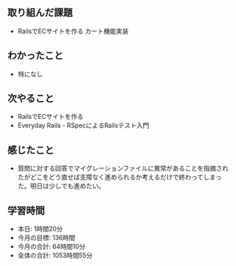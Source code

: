 ## 取り組んだ課題
- RailsでECサイトを作る カート機能実装
## わかったこと
- 特になし
## 次やること
- RailsでECサイトを作る
- Everyday Rails - RSpecによるRailsテスト入門
## 感じたこと
- 質問に対する回答でマイグレーションファイルに異常があることを指摘されたがどこをどう直せば支障なく進められるか考えるだけで終わってしまった。明日は少しでも進めたい。
## 学習時間
- 本日: 1時間20分
- 今月の目標: 136時間
- 今月の合計: 64時間10分
- 全体の合計: 1053時間55分

